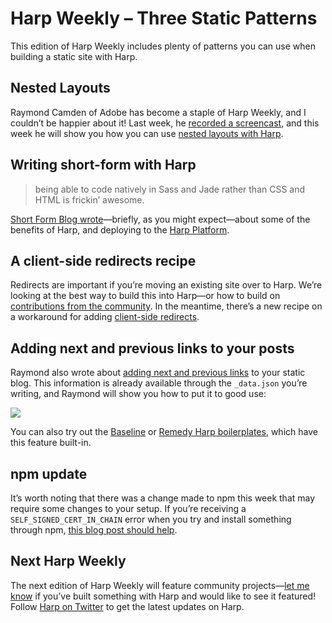 # Harp Weekly – Three Static Patterns

This edition of Harp Weekly includes plenty of patterns you can use when building a static site with Harp.

## Nested Layouts

Raymond Camden of Adobe has become a staple of Harp Weekly, and I couldn’t be happier about it! Last week, he [recorded a screencast](http://harp.rip/blog/harp-weekly-2014-02-24), and this week he will show you how you can use [nested layouts with Harp](http://www.raymondcamden.com/index.cfm/2014/2/27/Nested-Layouts-in-HarpJS).

## Writing short-form with Harp

> being able to code natively in Sass and Jade rather than CSS and HTML is frickin’ awesome.

[Short Form Blog wrote](http://shortformblog.com/post/77741855168/you-guys-were-writing-about-possible-alternatives-to)—briefly, as you might expect—about some of the benefits of Harp, and deploying to the [Harp Platform](https://www.harp.io).

## A client-side redirects recipe	

Redirects are important if you’re moving an existing site over to Harp. We’re looking at the best way to build this into Harp—or how to build on [contributions from the community](https://github.com/sintaxi/harp/pull/263). In the meantime, there’s a new recipe on a workaround for adding [client-side redirects](http://harp.rip/recipes/client-side-redirect).

## Adding next and previous links to your posts

Raymond also wrote about [adding next and previous links](http://www.raymondcamden.com/index.cfm/2014/2/26/Creating-NextPrevious-Links-in-HarpJS) to your static blog. This information is already available through the `_data.json` you’re writing, and Raymond will show you how to put it to good use:

[![](https://f.cloud.github.com/assets/1581276/1875335/658c8422-78f0-11e3-8c29-14ca87e320c6.png)](http://www.raymondcamden.com/index.cfm/2014/2/26/Creating-NextPrevious-Links-in-HarpJS)

You can also try out the [Baseline](https://github.com/rosshj/baseline) or [Remedy Harp boilerplates](https://github.com/kennethormandy/hb-remedy), which have this feature built-in.

## npm update

It’s worth noting that there was a change made to npm this week  that may require some changes to your setup. If you’re receiving a `SELF_SIGNED_CERT_IN_CHAIN` error when you try and install something through npm, [this blog post should help](http://blog.npmjs.org/post/78085451721/npms-self-signed-certificate-is-no-more).

## Next Harp Weekly

The next edition of Harp Weekly will feature community projects—[let me know](mailto:kenneth@chloi.io) if you’ve built something with Harp and would like to see it featured! Follow [Harp on Twitter](http://twitter.com/harpwebserver) to get the latest updates on Harp.